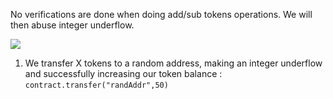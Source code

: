 No verifications are done when doing add/sub tokens operations. We will then abuse integer underflow.

![](../Pictures/token.png")

1. We transfer X tokens to a random address, making an integer underflow and successfully increasing our token balance : `contract.transfer("randAddr",50)`